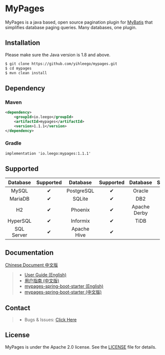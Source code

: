 # MyPages

MyPages is a java based, open source pagination plugin for [MyBatis](https://github.com/mybatis/mybatis-3) that simplifies database paging queries.
Many databases, one plugin.

## Installation

Please make sure the Java version is 1.8 and above.

```bash
$ git clone https://github.com/yihleego/mypages.git
$ cd mypages
$ mvn clean install
```

## Dependency

### Maven

```xml
<dependency>
    <groupId>io.leego</groupId>
    <artifactId>mypages</artifactId>
    <version>1.1.1</version>
</dependency>
```

### Gradle

```xml
implementation 'io.leego:mypages:1.1.1'
```

## Supported

|Database|Supported|Database|Supported|Database|Supported|
|:-:|:-:|:-:|:-:|:-:|:-:|
|MySQL|✔|PostgreSQL|✔|Oracle|✔|
|MariaDB|✔|SQLite|✔|DB2|✔|
|H2|✔|Phoenix|✔|Apache Derby|✔|
|HyperSQL|✔|Informix|✔|TiDB|✔|
|SQL Server|✔|Apache Hive|✔|

## Documentation

[Chinese Document 中文版](README.ZH_CN.md)

> * [User Guide (English)](docs/USERGUIDE.md)
> * [用户指南 (中文版)](docs/USERGUIDE.ZH_CN.md)
> * [mypages-spring-boot-starter (English)](docs/STARTER_USERGUIDE.md)
> * [mypages-spring-boot-starter (中文版)](docs/STARTER_USERGUIDE.ZH_CN.md)

## Contact

> * Bugs & Issues: [Click Here](https://github.com/yihleego/mypages/issues)

## License
MyPages is under the Apache 2.0 license. See the [LICENSE](LICENSE.txt) file for details.